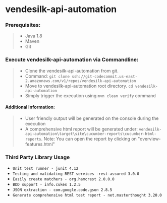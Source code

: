 # vendesilk-api-automation

### Prerequisites:
> - Java 1.8
> - Maven
> - Git

### Execute vendesilk-api-automation via Commandline:
> - Clone the vendesilk-api-automation from git. 
> - Command: ```git clone ssh://git-codecommit.us-east-2.amazonaws.com/v1/repos/vendesilk-api-automation```
> - Move to vendesilk-api-automation root directory. ```cd vendesilk-api-automation```
> - Simply trigger the execution using ```mvn clean verify``` command

#### Additional Information:
> - User friendly output will be generated on the console during the execution
> - A comprehensive html report will be generated under: ```vendesilk-api-automation\target\site\cucumber-reports\cucumber-html-reports```. Note: You can open the report by clicking on "overview-features.html"

### Third Party Library Usage
- ```Unit test runner - junit 4.12```
- ```Testing and validating REST services -rest-assured 3.0.0```
- ```Easily create matchers - org.hamcrest 2.0.0.0```
- ```BDD support - info.cukes 1.2.5```
- ```JSON extraction - com.google.code.gson 2.8.5```
- ```Generate comprehensive html test report - net.masterthought 3.20.0```
